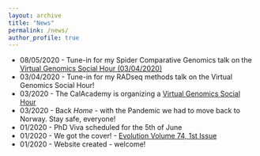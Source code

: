 ```yaml
---
layout: archive
title: "News"
permalink: /news/
author_profile: true
---
```



* 08/05/2020 - Tune-in for my Spider Comparative Genomics talk on the [Virtual Genomics Social Hour (03/04/2020)](https://www.calacademy.org/virtual-genomic-social-hour)
* 03/04/2020 - Tune-in for my RADseq methods talk on the Virtual Genomics Social Hour!
* 03/2020 - The CalAcademy is organizing a [Virtual Genomics Social Hour](https://www.calacademy.org/virtual-genomic-social-hour)
* 03/2020 - Back *Home* - with the Pandemic we had to move back to Norway. Stay safe, everyone!
* 01/2020 - PhD Viva scheduled for the 5th of June
* 01/2020 - We got the cover! - [Evolution Volume 74, 1st Issue](https://onlinelibrary.wiley.com/toc/15585646/2020/74/1)
* 01/2020 - Website created - welcome!
